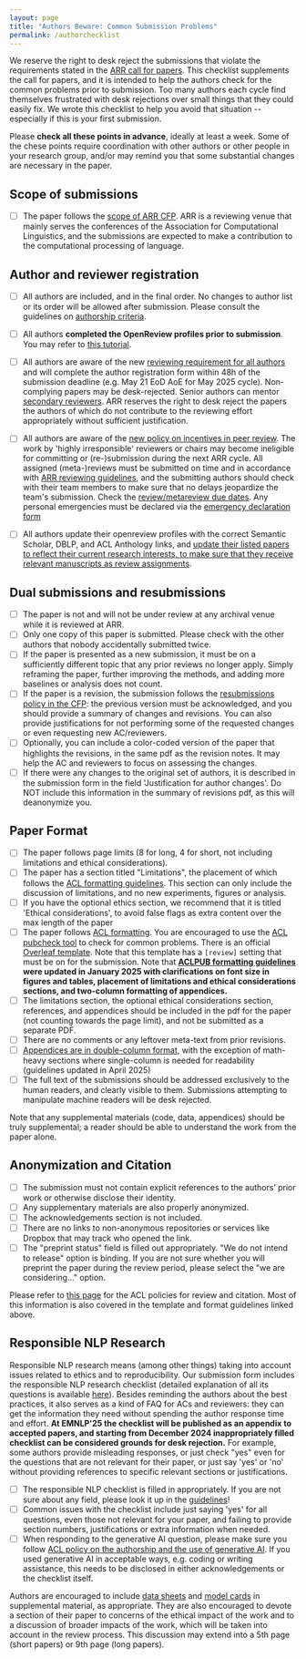 ```yaml
---
layout: page
title: "Authors Beware: Common Submission Problems"
permalink: /authorchecklist
---
```


We reserve the right to desk reject the submissions that violate the requirements stated in the [ARR call for papers](cfp). This checklist supplements the call for papers, and it is intended to help the authors check for the common problems prior to submission. Too many authors each cycle find themselves frustrated with desk rejections over small things that they could easily fix. We wrote this checklist to help you avoid that situation -- especially if this is your first submission.

Please **check all these points in advance**, ideally at least a week. Some of the chese points require coordination with other authors or other people in your research group, and/or may remind you that some substantial changes are necessary in the paper.

## Scope of submissions

- [ ] The paper follows the [scope of ARR CFP](https://aclrollingreview.org/cfp#scope-of-submissions). ARR is a reviewing venue that mainly serves the conferences of the Association for Computational Linguistics, and the submissions are expected to make a contribution to the computational processing of language. 

## Author and reviewer registration

- [ ] All authors are included, and in the final order. No changes to author list or its order will be allowed after submission. Please consult the guidelines on [authorship criteria](https://www.aclweb.org/adminwiki/index.php/ACL_Policy_on_Publication_Ethics#Authorship).
- [ ] All authors **completed the OpenReview profiles prior to submission**. You may refer to [this tutorial](https://docs.google.com/presentation/d/1kJeoAfwbnFapUN0ySLSoOm11-2odz48DGS1DEzNs03k/edit?usp=sharing).
- [ ] All authors are aware of the new [reviewing requirement for all authors](https://aclrollingreview.org/incentives2025) and will complete the author registration form within 48h of the submission deadline (e.g. May 21 EoD AoE for May 2025 cycle). Non-complying papers may be desk-rejected. Senior authors can mentor [secondary reviewers](https://aclrollingreview.org/reviewerguidelines#q-can-i-use-a-secondary-reviewer). ARR reserves the right to desk reject the papers the authors of which do not contribute to the reviewing effort appropriately without sufficient justification. 
- [ ] All authors are aware of the [new policy on incentives in peer review](https://aclrollingreview.org/incentives2025). The work by 'highly irresponsible' reviewers or chairs may become ineligible for committing or (re-)submission during the next ARR cycle. All assigned (meta-)reviews must be submitted on time and in accordance with [ARR reviewing guidelines](./reviewerguidelines.md), and the submitting authors should check with their team members to make sure that no delays jeopardize the team's submission. Check the [review/metareview due dates](/dates.md). Any personal emergencies must be declared via the [emergency declaration form](https://aclrollingreview/reviewerguidelines#emergency)
- [ ] All authors update their openreview profiles with the correct Semantic Scholar, DBLP, and ACL Anthology links, and [update their listed papers to reflect their current research interests, to make sure that they receive relevant manuscripts as review assignments](https://aclrollingreview.org/reviewerguidelines#how-to-get-assigned-to-papers-that-match-your-interests-well).


## Dual submissions and resubmissions

- [ ] The paper is not and will not be under review at any archival venue while it is reviewed at ARR. 
- [ ] Only one copy of this paper is submitted. Please check with the other authors that nobody accidentally submitted twice.
- [ ] If the paper is presented as a new submission, it must be on a sufficiently different topic that any prior reviews no longer apply. Simply reframing the paper, further improving the methods, and adding more baselines or analysis does not count.
- [ ] If the paper is a revision, the submission follows the [resubmissions policy in the CFP](cfp/#resubmission-policy): the previous version must be acknowledged, and you should provide a summary of changes and revisions. You can also provide justifications for not performing some of the requested changes or even requesting new AC/reviewers.
- [ ] Optionally, you can include a color-coded version of the paper that highlights the revisions, in the same pdf as the revision notes. It may help the AC and reviewers to focus on assessing the changes.
- [ ] If there were any changes to the original set of authors, it is described in the submission form in the field 'Justification for author changes'. Do NOT include this information in the summary of revisions pdf, as this will deanonymize you.

## Paper Format

- [ ] The paper follows page limits (8 for long, 4 for short, not including limitations and ethical considerations).
- [ ] The paper has a section titled "Limitations", the placement of which follows the [ACL formatting guidelines](https://acl-org.github.io/ACLPUB/formatting.html). This section can only include the discussion of limitations, and no new experiments, figures or analysis.
- [ ] If you have the optional ethics section, we recommend that it is titled 'Ethical considerations', to avoid false flags as extra content over the max length of the paper
- [ ] The paper follows [ACL formatting](https://acl-org.github.io/ACLPUB/formatting.html). You are encouraged to use the [ACL pubcheck tool](https://github.com/acl-org/aclpubcheck) to check for common problems. There is an official [Overleaf template](https://www.overleaf.com/latex/templates/association-for-computational-linguistics-acl-conference/jvxskxpnznfj). Note that this template has a `[review]` setting that must be on for the submission. Note that **[ACLPUB formatting guidelines](https://acl-org.github.io/ACLPUB/formatting.html) were updated in January 2025 with clarifications on font size in figures and tables, placement of limitations and ethical considerations sections, and two-column formatting of appendices.**
- [ ] The limitations section, the optional ethical considerations section, references, and appendices should be included in the pdf for the paper (not counting towards the page limit), and not be submitted as a separate PDF.
- [ ] There are no comments or any leftover meta-text from prior revisions.
- [ ] [Appendices are in double-column format](https://acl-org.github.io/ACLPUB/formatting.html#appendices), with the exception of math-heavy sections where single-column is needed for readability (guidelines updated in April 2025)
- [ ] The full text of the submissions should be addressed exclusively to the human readers, and clearly visible to them. Submissions attempting to manipulate machine readers will be desk rejected.

Note that any supplemental materials (code, data, appendices) should be truly supplemental; a reader should be able to understand the work from the paper alone.

## Anonymization and Citation

- [ ] The submission must not contain explicit references to the authors’ prior work or otherwise disclose their identity.
- [ ] Any supplementary materials are also properly anonymized.
- [ ] The acknowledgements section is not included.
- [ ] There are no links to non-anonymous repositories or services like Dropbox that may track who opened the link.
- [ ] The "preprint status" field is filled out appropriately. "We do not intend to release" option is binding. If you are not sure whether you will preprint the paper during the review period, please select the "we are considering…" option.

Please refer to [this page](https://www.aclweb.org/adminwiki/index.php?title=ACL_Policies_for_Review_and_Citation) for the ACL policies for review and citation. Most of this information is also covered in the template and format guidelines linked above.

## Responsible NLP Research

Responsible NLP research means (among other things) taking into account issues related to ethics and to reproducibility. Our submission form includes the responsible NLP research checklist (detailed explanation of all its questions is available [here](/responsibleNLPresearch)). Besides reminding the authors about the best practices, it also serves as a kind of FAQ for ACs and reviewers: they can get the information they need without spending the author response time and effort. **At EMNLP'25 the checklist will be published as an appendix to accepted papers, and starting from December 2024 inappropriately filled checklist can be considered grounds for desk rejection.** For example, some authors provide misleading responses, or just check "yes" even for the questions that are not relevant for their paper, or just say 'yes' or 'no' without providing references to specific relevant sections or justifications.

- [ ] The responsible NLP checklist is filled in appropriately. If you are not sure about any field, please look it up in the [guidelines](/responsibleNLPresearch)!
- [ ] Common issues with the checklist include just saying 'yes' for all questions, even those not relevant for your paper, and failing to provide section numbers, justifications or extra information when needed.
- [ ] When responding to the generative AI question, please make sure you follow [ACL policy on the authorship and the use of generative AI](https://www.aclweb.org/adminwiki/index.php/ACL_Policy_on_Publication_Ethics#Guidelines_for_Generative_Assistance_in_Authorship). If you used generative AI in acceptable ways, e.g. coding or writing assistance, this needs to be disclosed in either acknowledgements or the checklist itself.

Authors are encouraged to include [data sheets](https://www.microsoft.com/en-us/research/uploads/prod/2019/01/1803.09010.pdf) and [model cards](https://dl.acm.org/doi/abs/10.1145/3287560.3287596) in supplemental material, as appropriate. They are also encouraged to devote a section of their paper to concerns of the ethical impact of the work and to a discussion of broader impacts of the work, which will be taken into account in the review process. This discussion may extend into a 5th page (short papers) or 9th page (long papers).  
